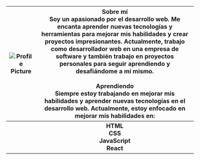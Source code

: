 | ![Profile Picture](https://github.com/armandorios/armandorios/blob/main/profile-picture.jpg) | **Sobre mí** <br> Soy un apasionado por el desarrollo web. Me encanta aprender nuevas tecnologías y herramientas para mejorar mis habilidades y crear proyectos impresionantes. Actualmente, trabajo como desarrollador web en una empresa de software y también trabajo en proyectos personales para seguir aprendiendo y desafiándome a mí mismo. <br><br> **Aprendiendo** <br> Siempre estoy trabajando en mejorar mis habilidades y aprender nuevas tecnologías en el desarrollo web. Actualmente, estoy enfocado en mejorar mis habilidades en: | 
| :---: | :---: | 
|  | **HTML** <br> **CSS** <br> **JavaScript** <br> **React** <br> |
